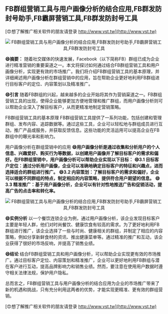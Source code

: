## **FB群组营销工具与用户画像分析的结合应用,FB群发防封号助手,FB霸屏营销工具,FB群发防封号工具**

[😍想了解推广相关软件的朋友请登录 http://www.vst.tw](http://www.vst.tw)

 <center><img src="https://vst.tw/MP4/tuiguang/png/2.png" alt="FB群组营销工具与用户画像分析的结合应用,FB群发防封号助手,FB霸屏营销工具,FB群发防封号工具"></center>

**😄摘要：**
随着社交媒体的快速发展，Facebook（以下简称FB）群组已成为企业进行精准营销的重要渠道之一。本文将探讨如何通过结合FB群组营销工具和用户画像分析，实现更有效的市场推广。我们将介绍FB群组营销工具的基本原理，并详细阐述用户画像分析在群组营销中的应用，旨在帮助企业更好地利用FB群组进行目标客户的定位、内容策划以及精准推广。

**😄引言**
随着FB群组的兴起，越来越多的企业开始将其作为营销渠道之一。FB群组营销工具的出现，使得企业能够更加方便地管理和推广群组，而用户画像分析则可以帮助企业深入了解目标客户，从而更精准地制定营销策略。

FB群组营销工具的基本原理
FB群组营销工具提供了一系列功能，包括创建和管理群组、发布内容、追踪数据等。通过这些工具，企业可以轻松地与群组成员进行互动，推广产品或服务，并获取反馈信息。这些功能的灵活运用可以提高企业在FB群组中的曝光率和影响力。

用户画像分析在群组营销中的应用
**😄用户画像分析是通过收集和分析用户的个人信息、兴趣爱好、购买行为等数据，以创建用户画像并了解目标客户的需求和偏好。在FB群组营销中，用户画像分析可以帮助企业实现以下目标：**
**😄3.1 目标客户定位：通过分析用户画像，企业可以准确地确定目标客户的特征和兴趣点，进而选择适合的群组进行推广。**
**😄3.2 内容策划：了解目标客户的需求和偏好，企业可以根据不同群组的特点，制定相应的内容策略，提供符合用户期望的信息。**
**😄3.3 精准推广：基于用户画像分析，企业可以有针对性地推送广告和促销活动，提高广告的点击率和转化率。**

 <center><img src="https://vst.tw/MP4/tuiguang/png/1.png" alt="FB群组营销工具与用户画像分析的结合应用,FB群发防封号助手,FB霸屏营销工具,FB群发防封号工具"></center>

**😄实例分析**
以一个餐饮连锁企业为例，通过用户画像分析，该企业发现目标客户主要是年轻人群，他们对时尚餐饮、健康饮食有较高的需求。为了更好地利用FB群组进行推广，该企业选择了一些与时尚、健康相关的群组，并制定了相应的内容策略，例如分享新鲜食材的资讯、推出健康菜单等。通过精准的推广和互动，该企业获得了很好的市场反响，并提高了销售业绩。

**😄结论**
结合FB群组营销工具和用户画像分析，可以帮助企业实现更有效的市场推广。通过目标客户定位、内容策划和精准推广，企业可以更好地利用FB群组与潜在客户进行互动，提高品牌影响力和销售业绩。然而，要注意在使用用户数据时遵守相关法律法规，保护用户隐私。

总而言之，FB群组营销工具与用户画像分析的结合应用为企业的市场推广带来了新的机遇和挑战，只有充分利用这两者的优势，才能实现更精准、更有效的群组营销。

[😍想了解推广相关软件的朋友请登录 http://www.vst.tw](http://www.vst.tw)



